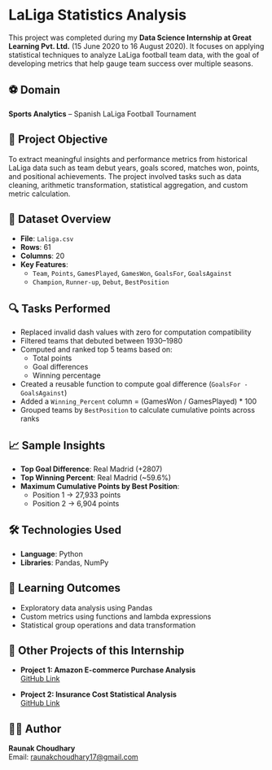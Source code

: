 # LaLiga Statistics Analysis

This project was completed during my **Data Science Internship at Great Learning Pvt. Ltd.** (15 June 2020 to 16 August 2020). It focuses on applying statistical techniques to analyze LaLiga football team data, with the goal of developing metrics that help gauge team success over multiple seasons.

## ⚽ Domain

**Sports Analytics** – Spanish LaLiga Football Tournament

## 📌 Project Objective

To extract meaningful insights and performance metrics from historical LaLiga data such as team debut years, goals scored, matches won, points, and positional achievements. The project involved tasks such as data cleaning, arithmetic transformation, statistical aggregation, and custom metric calculation.

## 📁 Dataset Overview

- **File**: `Laliga.csv`  
- **Rows**: 61  
- **Columns**: 20  
- **Key Features**:
  - `Team`, `Points`, `GamesPlayed`, `GamesWon`, `GoalsFor`, `GoalsAgainst`
  - `Champion`, `Runner-up`, `Debut`, `BestPosition`

## 🔍 Tasks Performed

- Replaced invalid dash values with zero for computation compatibility
- Filtered teams that debuted between 1930–1980
- Computed and ranked top 5 teams based on:
  - Total points
  - Goal differences
  - Winning percentage
- Created a reusable function to compute goal difference (`GoalsFor - GoalsAgainst`)
- Added a `Winning_Percent` column = (GamesWon / GamesPlayed) * 100
- Grouped teams by `BestPosition` to calculate cumulative points across ranks

## 📈 Sample Insights

- **Top Goal Difference**: Real Madrid (+2807)
- **Top Winning Percent**: Real Madrid (~59.6%)
- **Maximum Cumulative Points by Best Position**:
  - Position 1 → 27,933 points
  - Position 2 → 6,904 points

## 🛠️ Technologies Used

- **Language**: Python
- **Libraries**: Pandas, NumPy

## 🎯 Learning Outcomes

- Exploratory data analysis using Pandas
- Custom metrics using functions and lambda expressions
- Statistical group operations and data transformation

## 🔗 Other Projects of this Internship

- **Project 1: Amazon E-commerce Purchase Analysis**  
  [GitHub Link](https://github.com/raunak-choudhary/Amazon-Ecommerce-Purchase-Analysis-Data-Science-Internship-2020.git)

- **Project 2: Insurance Cost Statistical Analysis**  
  [GitHub Link](https://github.com/raunak-choudhary/Insurance-Cost-Statistical-Analysis-Data-Science-Internship-2020.git)

## 👨‍💻 Author

**Raunak Choudhary**  
Email: [raunakchoudhary17@gmail.com](mailto:raunakchoudhary17@gmail.com)
